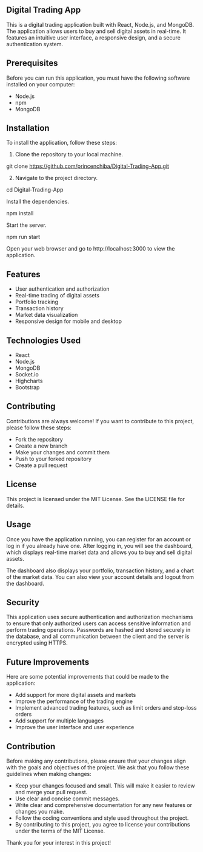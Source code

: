 ## Digital Trading App
This is a digital trading application built with React, Node.js, and MongoDB. The application allows users to buy and sell digital assets in real-time. It features an intuitive user interface, a responsive design, and a secure authentication system.

## Prerequisites
Before you can run this application, you must have the following software installed on your computer:

- Node.js
- npm
- MongoDB

## Installation
To install the application, follow these steps:

1. Clone the repository to your local machine.

git clone https://github.com/princenchiba/Digital-Trading-App.git

2. Navigate to the project directory.

cd Digital-Trading-App

Install the dependencies.

npm install

Start the server.

npm run start

Open your web browser and go to http://localhost:3000 to view the application.

## Features
- User authentication and authorization
- Real-time trading of digital assets
- Portfolio tracking
- Transaction history
- Market data visualization
- Responsive design for mobile and desktop

## Technologies Used
- React
- Node.js
- MongoDB
- Socket.io
- Highcharts
- Bootstrap

## Contributing
Contributions are always welcome! If you want to contribute to this project, please follow these steps:

- Fork the repository
- Create a new branch
- Make your changes and commit them
- Push to your forked repository
- Create a pull request

## License
This project is licensed under the MIT License. See the LICENSE file for details.


## Usage
Once you have the application running, you can register for an account or log in if you already have one. After logging in, you will see the dashboard, which displays real-time market data and allows you to buy and sell digital assets.

The dashboard also displays your portfolio, transaction history, and a chart of the market data. You can also view your account details and logout from the dashboard.

## Security
This application uses secure authentication and authorization mechanisms to ensure that only authorized users can access sensitive information and perform trading operations. Passwords are hashed and stored securely in the database, and all communication between the client and the server is encrypted using HTTPS.

## Future Improvements
Here are some potential improvements that could be made to the application:

- Add support for more digital assets and markets
- Improve the performance of the trading engine
- Implement advanced trading features, such as limit orders and stop-loss orders
- Add support for multiple languages
- Improve the user interface and user experience

## Contribution
Before making any contributions, please ensure that your changes align with the goals and objectives of the project. We ask that you follow these guidelines when making changes:

- Keep your changes focused and small. This will make it easier to review and merge your pull request.
- Use clear and concise commit messages.
- Write clear and comprehensive documentation for any new features or changes you make.
- Follow the coding conventions and style used throughout the project.
- By contributing to this project, you agree to license your contributions under the terms of the MIT License.

Thank you for your interest in this project!
